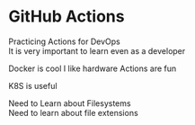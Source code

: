 # GitHub Actions

Practicing Actions for DevOps  
It is very important to learn even as a developer

Docker is cool
I like hardware
Actions are fun

K8S is useful 

Need to Learn about Filesystems  
Need to learn about file extensions   
